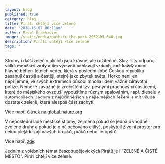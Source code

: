 ```yaml
---
layout: blog
published: true
category: blog
title: Piráti chtějí více zeleně
date: '2018-06-07 06:11am'
author: Pavel Šramhauser
image: /static/media/path-in-the-park-2052303_640.jpg
description: Piráti chtějí více zeleně
tags: ' '
---
```

Stromy i další zeleň v ulicích jsou krásné, ale i užitečné. Skrz listy odpařují velké množství vody a tím výrazně ochlazují vzduch, což každý ocení hlavně během letních veder, která v poslední době Českou republiku zasahují častěji a častěji, stejně jako zbytek světa. Horko není jen nepříjemné, ve svých extrémech působí mnoha lidem vážné zdravotní potíže. Neméně závažné je znečištění tzv. pevnými prachovými částicemi, které do městského ovzduší vypouštíme různým spalováním, např. dieselu v automobilech. Jedním z nejúčinnějších a nejlevnějších řešení je mít všude dostatek zeleně, která alespoň část zachytí.

Více např. [článek na global.nature.org](https://global.nature.org/content/healthyair)

V neposlední řadě městské stromy, zejména pokud se jedná o vhodně zvolené druhy a pokud je o ně pečováno citlivě, poskytují životní prostor pro celou plejádu zajímavých brouků, ptáků nebo netopýrů. 

Více např. [zde](http://calla.cz/stromyahmyz/index.php).

Jedním z volebních témat českobudějovických Pirátů je i “ZELENÉ A ČISTÉ MĚSTO”. Piráti chtějí více zeleně.
